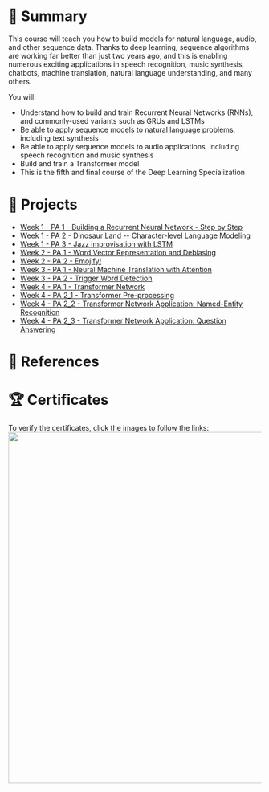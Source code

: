 # 📄 Summary
This course will teach you how to build models for natural language, audio, and other sequence data. Thanks to deep learning, sequence algorithms are working far better than just two years ago, and this is enabling numerous exciting applications in speech recognition, music synthesis, chatbots, machine translation, natural language understanding, and many others.

You will:
* Understand how to build and train Recurrent Neural Networks (RNNs), and commonly-used variants such as GRUs and LSTMs
* Be able to apply sequence models to natural language problems, including text synthesis
* Be able to apply sequence models to audio applications, including speech recognition and music synthesis
* Build and train a Transformer model
* This is the fifth and final course of the Deep Learning Specialization

# 📂 Projects
* [Week 1 - PA 1 - Building a Recurrent Neural Network - Step by Step](https://github.com/mauritsvzb/DeepLearning.AI-Deep-Learning-Specialization/blob/main/05.%20Sequence%20Models/01.%20Recurrent%20Neural%20Networks/Building_a_Recurrent_Neural_Network_Step_by_Step.ipynb)
* [Week 1 - PA 2 - Dinosaur Land -- Character-level Language Modeling](https://github.com/mauritsvzb/DeepLearning.AI-Deep-Learning-Specialization/blob/main/05.%20Sequence%20Models/01.%20Recurrent%20Neural%20Networks/Dinosaurus_Island_Character_level_language_model.ipynb)
* [Week 1 - PA 3 - Jazz improvisation with LSTM](https://github.com/mauritsvzb/DeepLearning.AI-Deep-Learning-Specialization/blob/main/05.%20Sequence%20Models/01.%20Recurrent%20Neural%20Networks/Improvise_a_Jazz_Solo_with_an_LSTM_Network_v4.ipynb)
* [Week 2 - PA 1 - Word Vector Representation and Debiasing](https://github.com/mauritsvzb/DeepLearning.AI-Deep-Learning-Specialization/blob/main/05.%20Sequence%20Models/02.%20Natural%20Language%20Processing%20%26%20Word%20Embeddings/Operations_on_word_vectors_v2a.ipynb)
* [Week 2 - PA 2 - Emojify!](https://github.com/mauritsvzb/DeepLearning.AI-Deep-Learning-Specialization/blob/main/05.%20Sequence%20Models/02.%20Natural%20Language%20Processing%20%26%20Word%20Embeddings/Emoji_v3a.ipynb)
* [Week 3 - PA 1 - Neural Machine Translation with Attention](https://github.com/mauritsvzb/DeepLearning.AI-Deep-Learning-Specialization/blob/main/05.%20Sequence%20Models/03.%20Sequence%20models%20&%20Attention%20mechanism/Neural_machine_translation_with_attention_v4a.ipynb)
* [Week 3 - PA 2 - Trigger Word Detection](https://github.com/mauritsvzb/DeepLearning.AI-Deep-Learning-Specialization/blob/main/05.%20Sequence%20Models/03.%20Sequence%20models%20%26%20Attention%20mechanism/Trigger_word_detection_v2a%20(1).ipynb)
* [Week 4 - PA 1 - Transformer Network](https://github.com/mauritsvzb/DeepLearning.AI-Deep-Learning-Specialization/blob/main/05.%20Sequence%20Models/04.%20Transformer%20Network/C5_W4_A1_Transformer_Subclass_v1.ipynb)
* [Week 4 - PA 2_1 - Transformer Pre-processing](https://github.com/mauritsvzb/DeepLearning.AI-Deep-Learning-Specialization/blob/main/05.%20Sequence%20Models/04.%20Transformer%20Network/Embedding_plus_Positional_encoding.ipynb)
* [Week 4 - PA 2_2 - Transformer Network Application: Named-Entity Recognition](https://github.com/mauritsvzb/DeepLearning.AI-Deep-Learning-Specialization/blob/main/05.%20Sequence%20Models/04.%20Transformer%20Network/Transformer_application_Named_Entity_Recognition.ipynb)
* [Week 4 - PA 2_3 - Transformer Network Application: Question Answering](https://github.com/mauritsvzb/DeepLearning.AI-Deep-Learning-Specialization/blob/main/05.%20Sequence%20Models/04.%20Transformer%20Network/QA_dataset.ipynb)

# 📄 References


# 🏆 Certificates
To verify the certificates, click the images to follow the links:
[<img src="https://github.com/mauritsvzb/DeepLearning.AI-Deep-Learning-Specialization/assets/13508894/a0540ec0-cb64-4327-bff1-497eb2eaa75f.png" width="700">](https://coursera.org/share/0989ae495a3154aa54b0b06cb3dfdb2b)
